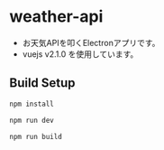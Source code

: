 # weather-api
- お天気APIを叩くElectronアプリです。
- vuejs v2.1.0 を使用しています。

## Build Setup

``` bash
npm install

npm run dev

npm run build
```

